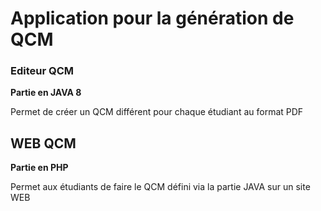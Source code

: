 # Application pour la génération de QCM

### Editeur QCM

**Partie en JAVA 8**

Permet de créer un QCM différent pour chaque étudiant au format PDF

## WEB QCM

**Partie en PHP**

Permet aux étudiants de faire le QCM défini via la partie JAVA sur un site WEB
